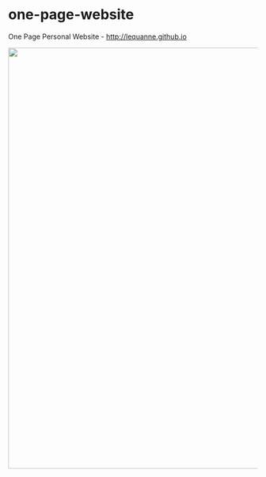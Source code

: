 # one-page-website
One Page Personal Website - http://lequanne.github.io

<p align="center">
  <img src="https://github.com/ismailtasdelen/one-page-website/blob/master/assets/images/screenshot.PNG" width="850"/>
</p>

